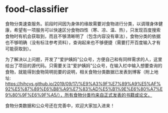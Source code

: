 # food-classifier

食物分类速查服务。前段时间因为身体的缘故需要对食物进行分类，以调理身体健康，希望有一项服务可以快速区分食物四性（寒、凉、温、热），只发现百度搜索食物时有机会获取到，而且不够清晰明了（包含内容没有章法），食物分类的依据也不够明确（没有标注参考资料），查询起来也不够便捷（需要打开百度输入才有可能获取到）。

为了解决以上问题，开发了“爱护姨妈”公众号，方便自己和有同样需求的人，这里给出了项目的源代码。只需要关注“爱护姨妈”公众号，在输入栏中输入想要查询的食物，就能得到食物简明扼要的说明，相关食物分类数据已发表到博客（附上地址: https://hihcys.github.io/2019/09/17/%E9%A3%9F%E7%89%A9%E5%AF%92%E5%87%89%E6%B8%A9%E7%83%AD%E5%B1%9E%E6%80%A7%E9%80%9F%E6%9F%A5/），所有食物分类均来自正式发表的书籍或论文。

食物分类数据和公众号还在完善中，欢迎大家加入进来！